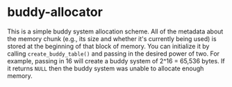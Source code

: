 # buddy-allocator

This is a simple buddy system allocation scheme.
All of the metadata about the memory chunk (e.g., its size and whether it's currently being used) is stored at the beginning of that block of memory.
You can initialize it by calling `create_buddy_table()` and passing in the desired power of two.
For example, passing in 16 will create a buddy system of 2^16 = 65,536 bytes.
If it returns `NULL` then the buddy system was unable to allocate enough memory.
